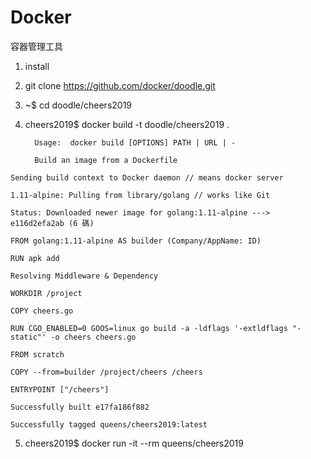 # Docker
容器管理工具

1. install

2. git clone https://github.com/docker/doodle.git

3. ~$ cd doodle/cheers2019

4.  cheers2019$ docker build -t doodle/cheers2019 .

          Usage:  docker build [OPTIONS] PATH | URL | -

          Build an image from a Dockerfile
          
>>> 

    Sending build context to Docker daemon // means docker server
    
    1.11-alpine: Pulling from library/golang // works like Git
    
    Status: Downloaded newer image for golang:1.11-alpine ---> e116d2efa2ab (6 碼)
    
    FROM golang:1.11-alpine AS builder (Company/AppName: ID)
    
    RUN apk add
    
    Resolving Middleware & Dependency
    
    WORKDIR /project
    
    COPY cheers.go 
    
    RUN CGO_ENABLED=0 GOOS=linux go build -a -ldflags '-extldflags "-static"' -o cheers cheers.go
    
    FROM scratch
    
    COPY --from=builder /project/cheers /cheers
    
    ENTRYPOINT ["/cheers"]
    
    Successfully built e17fa186f882
    
    Successfully tagged queens/cheers2019:latest
    
5. cheers2019$ docker run -it --rm queens/cheers2019



    
    
    
